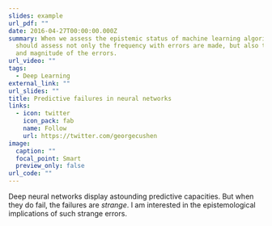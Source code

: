 ```yaml
---
slides: example
url_pdf: ""
date: 2016-04-27T00:00:00.000Z
summary: When we assess the epistemic status of machine learning algorithms, we
  should assess not only the frequency with errors are made, but also the nature
  and magnitude of the errors.
url_video: ""
tags:
  - Deep Learning
external_link: ""
url_slides: ""
title: Predictive failures in neural networks
links:
  - icon: twitter
    icon_pack: fab
    name: Follow
    url: https://twitter.com/georgecushen
image:
  caption: ""
  focal_point: Smart
  preview_only: false
url_code: ""
---
```

Deep neural networks display astounding predictive capacities. But when they do fail, the failures are *strange*. I am interested in the epistemological implications of such strange errors.  